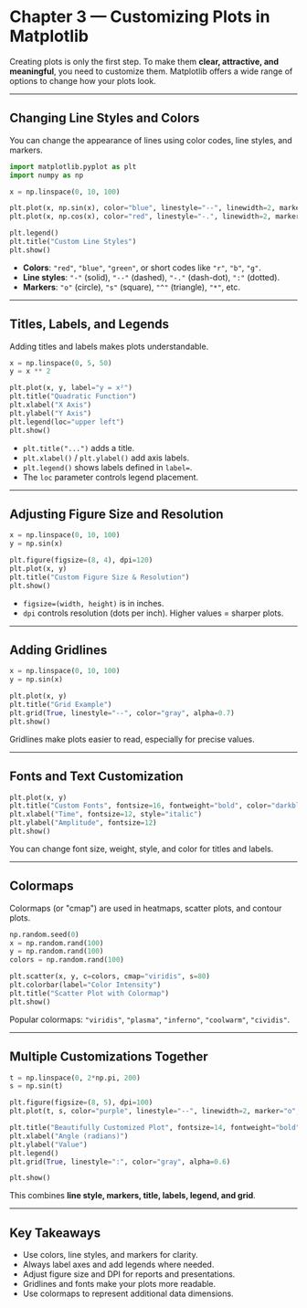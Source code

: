 # Chapter 3 — Customizing Plots in Matplotlib

Creating plots is only the first step. To make them **clear, attractive, and meaningful**, you need to customize them. Matplotlib offers a wide range of options to change how your plots look.

---

## Changing Line Styles and Colors

You can change the appearance of lines using color codes, line styles, and markers.

```python
import matplotlib.pyplot as plt
import numpy as np

x = np.linspace(0, 10, 100)

plt.plot(x, np.sin(x), color="blue", linestyle="--", linewidth=2, marker="o", label="Sine")
plt.plot(x, np.cos(x), color="red", linestyle="-.", linewidth=2, marker="s", label="Cosine")

plt.legend()
plt.title("Custom Line Styles")
plt.show()
```

- **Colors**: `"red"`, `"blue"`, `"green"`, or short codes like `"r"`, `"b"`, `"g"`.  
- **Line styles**: `"-"` (solid), `"--"` (dashed), `"-."` (dash-dot), `":"` (dotted).  
- **Markers**: `"o"` (circle), `"s"` (square), `"^"` (triangle), `"*"`, etc.

---

## Titles, Labels, and Legends

Adding titles and labels makes plots understandable.

```python
x = np.linspace(0, 5, 50)
y = x ** 2

plt.plot(x, y, label="y = x²")
plt.title("Quadratic Function")
plt.xlabel("X Axis")
plt.ylabel("Y Axis")
plt.legend(loc="upper left")
plt.show()
```

- `plt.title("...")` adds a title.  
- `plt.xlabel()` / `plt.ylabel()` add axis labels.  
- `plt.legend()` shows labels defined in `label=`.  
- The `loc` parameter controls legend placement.

---

## Adjusting Figure Size and Resolution

```python
x = np.linspace(0, 10, 100)
y = np.sin(x)

plt.figure(figsize=(8, 4), dpi=120)
plt.plot(x, y)
plt.title("Custom Figure Size & Resolution")
plt.show()
```

- `figsize=(width, height)` is in inches.  
- `dpi` controls resolution (dots per inch). Higher values = sharper plots.

---

## Adding Gridlines

```python
x = np.linspace(0, 10, 100)
y = np.sin(x)

plt.plot(x, y)
plt.title("Grid Example")
plt.grid(True, linestyle="--", color="gray", alpha=0.7)
plt.show()
```

Gridlines make plots easier to read, especially for precise values.

---

## Fonts and Text Customization

```python
plt.plot(x, y)
plt.title("Custom Fonts", fontsize=16, fontweight="bold", color="darkblue")
plt.xlabel("Time", fontsize=12, style="italic")
plt.ylabel("Amplitude", fontsize=12)
plt.show()
```

You can change font size, weight, style, and color for titles and labels.

---

## Colormaps

Colormaps (or "cmap") are used in heatmaps, scatter plots, and contour plots.

```python
np.random.seed(0)
x = np.random.rand(100)
y = np.random.rand(100)
colors = np.random.rand(100)

plt.scatter(x, y, c=colors, cmap="viridis", s=80)
plt.colorbar(label="Color Intensity")
plt.title("Scatter Plot with Colormap")
plt.show()
```

Popular colormaps: `"viridis"`, `"plasma"`, `"inferno"`, `"coolwarm"`, `"cividis"`.

---

## Multiple Customizations Together

```python
t = np.linspace(0, 2*np.pi, 200)
s = np.sin(t)

plt.figure(figsize=(8, 5), dpi=100)
plt.plot(t, s, color="purple", linestyle="--", linewidth=2, marker="o", label="sin(t)")

plt.title("Beautifully Customized Plot", fontsize=14, fontweight="bold")
plt.xlabel("Angle (radians)")
plt.ylabel("Value")
plt.legend()
plt.grid(True, linestyle=":", color="gray", alpha=0.6)

plt.show()
```

This combines **line style, markers, title, labels, legend, and grid**.

---

## Key Takeaways

- Use colors, line styles, and markers for clarity.  
- Always label axes and add legends where needed.  
- Adjust figure size and DPI for reports and presentations.  
- Gridlines and fonts make your plots more readable.  
- Use colormaps to represent additional data dimensions.  
